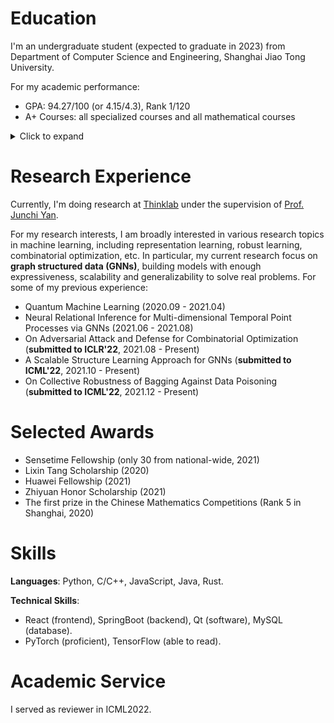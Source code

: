 # Education
I'm an undergraduate student (expected to graduate in 2023) from Department of Computer Science and Engineering, Shanghai Jiao Tong University.

For my academic performance:
- GPA: 94.27/100 (or 4.15/4.3), Rank 1/120
- A+ Courses: all specialized courses and all mathematical courses
<details>
<summary>Click to expand</summary>
<ul>
<li>(100/100) CS241: Principles and Practice of Problem Solving (Fall 2020) <a href="https://github.com/Emiyalzn/Ride-Hailing-DataAnalyzer">[Project+Report]</a></li>
<li>(100/100) CS356: Operating System Projects (Spring 2021) <a href="https://github.com/Emiyalzn/CS356-Prj2-LinuxScheduler">[Project]</a></li>
<li>(100/100) CS145: Computer Architecture Experiments (Spring 2021)</li> 
<li>(100/100) PH070/PH071: College Physics(Honor) (Spring 2020/Fall 2020)</li>
<li>(98/100) CS158: Data Structure(Honor) (Spring 2020)</li>
<li>(97/100) CS307: Operating System (Spring 2021)</li>
<li>(96/100) CS359: Computer Architecture (Spring 2021)</li>
<li>(96/100) CS339: Computer Networks (Fall 2021) <a href="https://github.com/Emiyalzn/CS339-Project">[Project]</a></li>
<li>(95/100) SE2321: Web Application Development (Spring 2021) <a href="https://github.com/Emiyalzn/Online-Bookstore">[Project]</a></li>
<li>(95/100) MA267: Mathematical Analysis(Honor) (Fall 2019)</li>
<li>(95/100) MA271: Linear Algebra(Honor) (Fall 2019)</li>
<li>... and 18 more</li>
</ul>
</details>

# Research Experience
Currently, I'm doing research at [Thinklab](https://thinklab.sjtu.edu.cn) under the supervision of [Prof. Junchi Yan](https://scholar.google.com/citations?user=ga230VoAAAAJ&hl=en). 

For my research interests, I am broadly interested in various research topics in machine learning, including representation learning, robust learning, combinatorial optimization, etc. In particular, my current research focus on **graph structured data (GNNs)**, building models with enough expressiveness, scalability and generalizability to solve real problems. For some of my previous experience:
-  Quantum Machine Learning (2020.09 - 2021.04)
-  Neural Relational Inference for Multi-dimensional Temporal Point Processes via GNNs (2021.06 - 2021.08)
-  On Adversarial Attack and Defense for Combinatorial Optimization (**submitted to ICLR'22**, 2021.08 - Present)
-  A Scalable Structure Learning Approach for GNNs (**submitted to ICML'22**, 2021.10 - Present)
-  On Collective Robustness of Bagging Against Data Poisoning (**submitted to ICML'22**, 2021.12 - Present)

# Selected Awards
- Sensetime Fellowship (only 30 from national-wide, 2021)
- Lixin Tang Scholarship (2020)
- Huawei Fellowship (2021)
- Zhiyuan Honor Scholarship (2021)
- The first prize in the Chinese Mathematics Competitions (Rank 5 in Shanghai, 2020)

# Skills
**Languages**: Python, C/C++, JavaScript, Java, Rust.

**Technical Skills**: 
- React (frontend), SpringBoot (backend), Qt (software), MySQL (database).
- PyTorch (proficient), TensorFlow (able to read).

# Academic Service
I served as reviewer in ICML2022.
